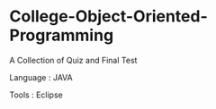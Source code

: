 # College-Object-Oriented-Programming
A Collection of Quiz and Final Test

Language : JAVA

Tools : Eclipse
